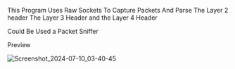 This Program Uses Raw Sockets To Capture Packets And Parse 
The Layer 2 header
The Layer 3 Header
and the Layer 4 Header

Could Be Used a Packet Sniffer

Preview

![Screenshot_2024-07-10_03-40-45](https://github.com/zevuxo1/ASM-C-Low-level-Practice/assets/155918223/03b7ce36-57d5-4e68-8871-6ac0633e6f37)
